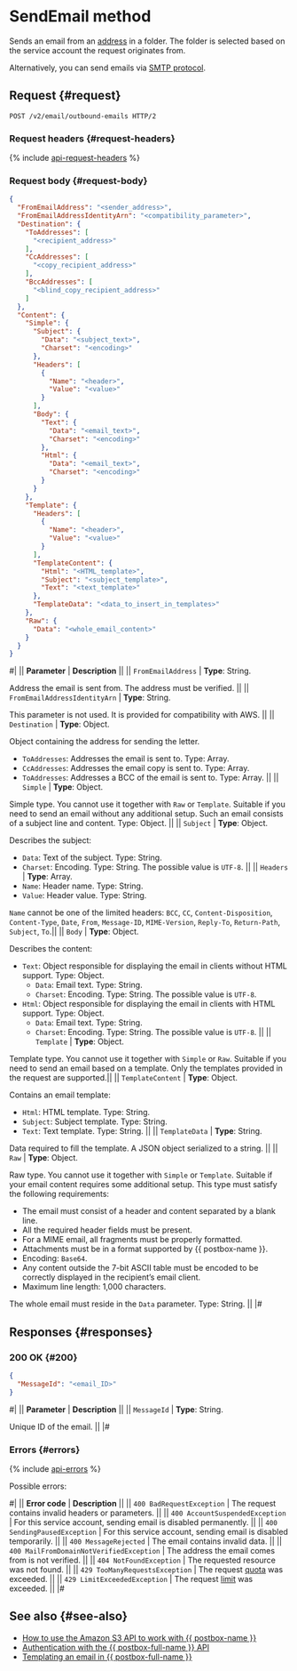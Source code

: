 # SendEmail method

Sends an email from an [address](../../concepts/glossary.md#adress) in a folder. The folder is selected based on the service account the request originates from.

Alternatively, you can send emails via [SMTP protocol](../../quickstart.md#smtp).

## Request {#request}

```http
POST /v2/email/outbound-emails HTTP/2
```

### Request headers {#request-headers}

{% include [api-request-headers](../../../_includes/postbox/api-request-headers.md) %}

### Request body {#request-body}

```json
{
  "FromEmailAddress": "<sender_address>",
  "FromEmailAddressIdentityArn": "<compatibility_parameter>",
  "Destination": {
    "ToAddresses": [
      "<recipient_address>"
    ],
    "CcAddresses": [
      "<copy_recipient_address>"
    ],
    "BccAddresses": [
      "<blind_copy_recipient_address>"
    ]
  },
  "Content": {
    "Simple": {
      "Subject": {
        "Data": "<subject_text>",
        "Charset": "<encoding>"
      },
      "Headers": [
        {
          "Name": "<header>",
          "Value": "<value>"
        }
      ],
      "Body": {
        "Text": {
          "Data": "<email_text>",
          "Charset": "<encoding>"
        },
        "Html": {
          "Data": "<email_text>",
          "Charset": "<encoding>"
        }
      }
    },
    "Template": {
      "Headers": [
        {
          "Name": "<header>",
          "Value": "<value>"
        }
      ],
      "TemplateContent": {
        "Html": "<HTML_template>",
        "Subject": "<subject_template>",
        "Text": "<text_template>"
      },
      "TemplateData": "<data_to_insert_in_templates>"
    },
    "Raw": {
      "Data": "<whole_email_content>"
    }
  }
}
```

#|
|| **Parameter** | **Description** ||
|| `FromEmailAddress` | **Type**: String.

Address the email is sent from. The address must be verified. ||
|| `FromEmailAddressIdentityArn` | **Type**: String.

This parameter is not used. It is provided for compatibility with AWS. ||
|| `Destination` | **Type**: Object.

Object containing the address for sending the letter. 

* `ToAddresses`: Addresses the email is sent to. Type: Array. 
* `CcAddresses`: Addresses the email copy is sent to. Type: Array.
* `ToAddresses`: Addresses a BCC of the email is sent to. Type: Array. ||
|| `Simple` | **Type**: Object.

Simple type. You cannot use it together with `Raw` or `Template`. Suitable if you need to send an email without any additional setup. Such an email consists of a subject line and content. Type: Object. ||
|| `Subject` | **Type**: Object.

Describes the subject:
  * `Data`: Text of the subject. Type: String.
  * `Charset`: Encoding. Type: String. The possible value is `UTF-8`. ||
|| `Headers` | **Type**: Array.
  * `Name`: Header name. Type: String.
  * `Value`: Header value. Type: String. 

`Name` cannot be one of the limited headers: `BCC`, `CC`, `Content-Disposition`, `Content-Type`, `Date`, 
`From`, `Message-ID`, `MIME-Version`, `Reply-To`, `Return-Path`, `Subject`, `To`.||
|| `Body` | **Type**: Object.

Describes the content:
  * `Text`: Object responsible for displaying the email in clients without HTML support. Type: Object.
      * `Data`: Email text. Type: String.
      * `Charset`: Encoding. Type: String. The possible value is `UTF-8`.
  * `Html`: Object responsible for displaying the email in clients with HTML support. Type: Object.
      * `Data`: Email text. Type: String.
      * `Charset`: Encoding. Type: String. The possible value is `UTF-8`. ||
|| `Template` | **Type**: Object.

Template type. You cannot use it together with `Simple` or `Raw`. Suitable if you need to send an email based on a template. Only the templates provided in the request are supported.||
|| `TemplateContent` | **Type**: Object.

Contains an email template:
  * `Html`: HTML template. Type: String.
  * `Subject`: Subject template. Type: String.
  * `Text`: Text template. Type: String. ||
|| `TemplateData` | **Type**: String.

Data required to fill the template. A JSON object serialized to a string. ||
|| `Raw` | **Type**: Object.

Raw type. You cannot use it together with `Simple` or `Template`. Suitable if your email content requires some additional setup. This type must satisfy the following requirements:
  * The email must consist of a header and content separated by a blank line.
  * All the required header fields must be present.
  * For a MIME email, all fragments must be properly formatted.
  * Attachments must be in a format supported by {{ postbox-name }}.
  * Encoding: `Base64`.
  * Any content outside the 7-bit ASCII table must be encoded to be correctly displayed in the recipient’s email client.
  * Maximum line length: 1,000 characters.

The whole email must reside in the `Data` parameter. Type: String. ||
|#

## Responses {#responses}

### 200 OK {#200}

```json
{
  "MessageId": "<email_ID>"
}
```

#|
|| **Parameter** | **Description** ||
|| `MessageId` | **Type**: String.

Unique ID of the email. ||
|#

### Errors {#errors}

{% include [api-errors](../../../_includes/postbox/api-errors.md) %}

Possible errors:

#|
|| **Error code** | **Description** ||
|| `400 BadRequestException` | The request contains invalid headers or parameters. ||
|| `400 AccountSuspendedException` | For this service account, sending email is disabled permanently. ||
|| `400 SendingPausedException` | For this service account, sending email is disabled temporarily. ||
|| `400 MessageRejected` | The email contains invalid data. ||
|| `400 MailFromDomainNotVerifiedException` | The address the email comes from is not verified. ||
|| `404 NotFoundException` | The requested resource was not found. ||
|| `429 TooManyRequestsException` | The request [quota](../../concepts/limits.md#postbox-quotas) was exceeded. ||
|| `429 LimitExceededException` | The request [limit](../../concepts/limits.md) was exceeded. ||
|#

## See also {#see-also}

* [How to use the Amazon S3 API to work with {{ postbox-name }}](../index.md)
* [Authentication with the {{ postbox-full-name }} API](../../api-ref/authentication.md)
* [Templating an email in {{ postbox-full-name }}](../../operations/send-templated-email.md)
